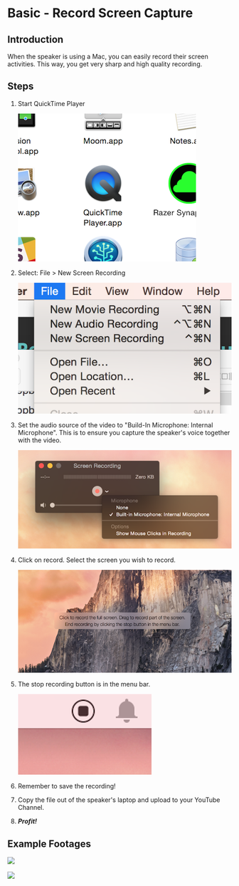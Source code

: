 # Basic - Record Screen Capture

## Introduction

When the speaker is using a Mac, you can easily record their screen activities. This way, you get very sharp and high quality recording.

## Steps
1. Start QuickTime Player

	![](images/01_start_quicktime_player.png)

2. Select: File > New Screen Recording

	![](images/02_new_screen_recording.png)

3. Set the audio source of the video to "Build-In Microphone: Internal Microphone". This is to ensure you capture the speaker's voice together with the video.

	![](images/03_audio_source.png)

4. Click on record. Select the screen you wish to record.

	![](images/04_select_screen.png)

5. The stop recording button is in the menu bar.

	![](images/05_stop_recording.png)

6. Remember to save the recording!

7. Copy the file out of the speaker's laptop and upload to your YouTube Channel.

8. ***Profit!***

## Example Footages

[![](http://img.youtube.com/vi/eiYIq0QoWI8/0.jpg)](http://www.youtube.com/watch?v=eiYIq0QoWI8)

[![](http://img.youtube.com/vi/H3NC6xXPm9A/0.jpg)](http://www.youtube.com/watch?v=H3NC6xXPm9A)